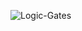 ![Logic-Gates ](https://user-images.githubusercontent.com/110713458/235454696-36e2e6fa-dc90-4cb2-9630-515fea481c5f.jpg)
